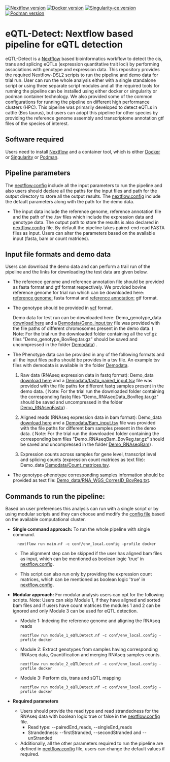 [![Nextflow version](https://img.shields.io/badge/Nextflow-v20.01.0-brightgreen)](https://www.nextflow.io/) [![Docker version](https://img.shields.io/badge/Docker-v20.10.8-blue)](https://www.docker.com/) [![Singularity-ce version](https://img.shields.io/badge/Singularity-v3.11.4-green.svg)](https://www.sylabs.io/) [![Podman version](https://img.shields.io/badge/Podman-v3.4.4-violet.svg)](https://podman.io/)


# eQTL-Detect: Nextflow based pipeline for eQTL detection

eQTL-Detect is a [Nextflow](https://www.nextflow.io/) based bioinformatics workflow to detect the cis, trans and splicing eQTLs (expression quantitative trait loci) by performing associations with genotype and expression data.
This repository provides the required Nextflow-DSL2 scripts to run the pipeline and demo data for trial run. User can run the whole analysis either with a single standalone script or using three separate script modules and all the required tools for running the pipeline can be installed using either docker or singularity or podman container technology. We also provided some of the common configurations for running the pipeline on different high performance clusters (HPC).
This pipeline was primarily developed to detect eQTLs in cattle (Bos taurus), but users can adopt this pipeline for other species by providing the reference genome assembly and transcriptome annotation gtf files of the species of interest.

## Software required
Users need to install [Nextflow](https://www.nextflow.io/) and a container tool, which is either [Docker](https://www.docker.com/) or [Singularity](https://www.sylabs.io/) or [Podman](https://podman.io/).

## Pipeline parameters
The [nextflow.config](https://github.com/BovReg/BovReg_eQTL/blob/main/nextflow.config) include all the input parameters to run the pipeline and also users should declare all the paths for the input files and path for the output directory to store all the output results. The [nextflow.config](https://github.com/BovReg/BovReg_eQTL/blob/main/nextflow.config) include the default parameters along with the path for the demo data.
- The input data include the reference genome, reference annotation file and the path of the .tsv files which include the expression data and genotype data. The output path to store the results is also declared in [nextflow.config](https://github.com/BovReg/BovReg_eQTL/blob/main/nextflow.config) file. By default the pipeline takes paired-end read FASTA files as input. Users can alter the parameters based on the available input (fasta, bam or count matrices). 

##  Input file formats and demo data
Users can download the demo data and can perform a trail run of the pipeline and the links for downloading the test data are given below.

- The reference genome and reference annotation file should be provided as fasta format and gtf format respectively. We provided bovine reference genome for trial run which can be downloaded here: [reference genome:](https://ftp.ensembl.org/pub/release-109/fasta/bos_taurus/dna/Bos_taurus.ARS-UCD1.2.dna.toplevel.fa.gz) fasta format and [reference annotation:](https://ftp.ensembl.org/pub/release-109/gtf/bos_taurus/Bos_taurus.ARS-UCD1.2.109.gtf.gz) gtf format.
  
- The genotype should be provided in [vcf](https://samtools.github.io/hts-specs/VCFv4.3.pdf) format.

  Demo data for test run can be downloaded here: Demo_genotype_data [download here](https://zenodo.org/records/10997393/files/Demo_genotype_BovReg.tar.gz?download=1) and a [Demodata/Geno_input.tsv](https://github.com/BovReg/BovReg_eQTL/blob/main/Demodata/Geno_input.tsv) file was provided with the file paths of different chromosomes present in the demo data. ( Note: For the trial run the downloaded folder containing all the vcf.gz files "Demo_genotype_BovReg.tar.gz" should be saved and uncompressed in the folder [Demodata](https://github.com/BovReg/BovReg_eQTL/tree/main/Demodata/Demo_genotype)) . 

- The Phenotype data can be provided in any of the following formats and all the input files paths should be provides in a tsv file. An example tsv files with demodata is available in the folder [Demodata](https://github.com/BovReg/BovReg_eQTL/tree/main/Demodata).

   1. Raw data (RNAseq expression data in fastq format): Demo_data [download here](https://zenodo.org/records/7949616/files/Demo_RNAseqData_BovReg.tar.gz?download=1) and a [Demodata/fastq_paired_input.tsv](https://github.com/BovReg/BovReg_eQTL/blob/main/Demodata/fasta_paired_input.tsv) file was provided with the file paths for different fastq samples present in the demo data. ( Note: For the trial run the downloaded folder containing the corresponding fastq files "Demo_RNAseqData_BovReg.tar.gz" should be saved and uncompressed in the folder [Demo_RNAseqFastq](https://github.com/BovReg/BovReg_eQTL/tree/main/Demodata/Demo_RNAseqFastq)) . 

   2. Aligned reads (RNAseq expression data in bam format): Demo_data [download here](https://zenodo.org/records/7950181/files/Demo_RNAseqBam_BovReg.tar.gz?download=1) and a [Demodata/Bam_input.tsv](https://github.com/BovReg/BovReg_eQTL/blob/main/Demodata/Bam_input.tsv) file was provided with the file paths for different bam samples present in the demo data. ( Note: For the trial run the downloaded folder containing the corresponding bam files "Demo_RNAseqBam_BovReg.tar.gz" should be saved and uncompressed in the folder [Demo_RNAseqBam](https://github.com/BovReg/BovReg_eQTL/tree/main/Demodata/Demo_RNAseqBam)) .

   4. Expression counts across samples for gene level, transcript level and splicing counts (expression count matrices as text file): Demo_data [Demodata/Count_matrices.tsv](https://github.com/BovReg/BovReg_eQTL/blob/main/Demodata/Count_matrices.tsv). 
   

- The genotype-phenotype corresponding samples information should be provided as text file: [Demo_data/RNA_WGS_CorresID_BovReg.txt](https://github.com/BovReg/BovReg_eQTL/blob/main/Demodata/RNA_WGS_CorresID_BovReg.txt).


## Commands to run the pipeline:

Based on user preferences this analysis can run with a single script or by using modular scripts and they can choose and modify the [config file](https://github.com/BovReg/BovReg_eQTL/tree/main/conf) based on the available computational cluster.

- **Single command approach:** To run the whole pipeline with single command.

        nextflow run main.nf -c conf/env_local.config -profile docker
    
   - The alignment step can be skipped if the user has aligned bam files as input, which can be mentioned as boolean logic 'true' in [nextflow.config](https://github.com/BovReg/BovReg_eQTL/blob/main/nextflow.config).

   - This script can also run only by providing the expression count matrices, which can be mentioned as boolean logic 'true' in [nextflow.config](https://github.com/BovReg/BovReg_eQTL/blob/main/nextflow.config).

- **Modular approach:** For modular analysis users can opt for the following scripts.
     Note: Users can skip Module 1, if they have aligned and sorted bam files and if users have count matrices the modules 1 and 2 can be ignored and only Module 3 can be used for eQTL detection.

  - Module 1: Indexing the reference genome and aligning the RNAseq reads

        nextflow run module_1_eQTLDetect.nf -c conf/env_local.config -profile docker

  - Module 2: Extract genotypes from samples having corresponding RNAseq data, Quantification and merging RNAseq samples counts.

        nextflow run module_2_eQTLDetect.nf -c conf/env_local.config -profile docker

  - Module 3: Perform cis, trans and sQTL mapping
    
        nextflow run module_3_eQTLDetect.nf -c conf/env_local.config -profile docker

 - **Required parameters**
   - Users should provide the read type and read strandedness for the RNAseq data with boolean logic true or false in the [nextflow.config](https://github.com/BovReg/BovReg_eQTL/blob/main/nextflow.config) file.
     - Read type: --pairedEnd_reads, --singleEnd_reads 
     - Strandedness: --firstStranded, --secondStranded and --unStranded
   - Additionally, all the other parameters required to run the pipeline are defined in [nextflow.config](https://github.com/BovReg/BovReg_eQTL/blob/main/nextflow.config) file, users can change the default values if required.
